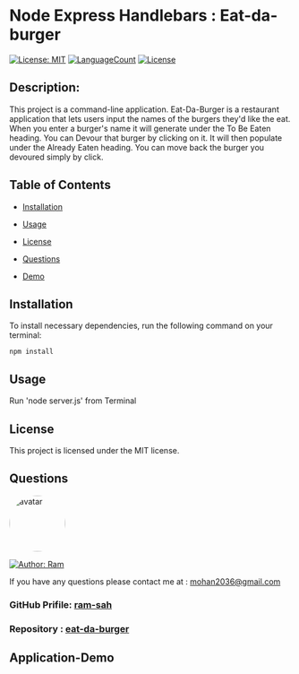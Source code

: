 # Node Express Handlebars : Eat-da-burger

[![License: MIT](https://img.shields.io/badge/License-MIT-green.svg)](https://opensource.org/licenses/MIT)
[![LanguageCount](https://img.shields.io/github/languages/count/ram-sah/eat-da-burger)](https://github.com/ram-sah/eat-da-burger)
[![License](https://img.shields.io/github/repo-size/ram-sah/eat-da-burger?logo=gitHub)](https://github.com/ram-sah/eat-da-burger)

## Description: 

This project is a command-line application. Eat-Da-Burger is a restaurant application that lets users input the names of the burgers they'd like the eat. When you enter a burger's name it will generate under the To Be Eaten heading. You can Devour that burger by clicking on it. It will then populate under the Already Eaten heading. You can move back the burger you devoured simply by click.
         
## Table of Contents
       
* [Installation](#installation)
            
* [Usage](#usage)
            
* [License](#license)
            
* [Questions](#Questions)

* [Demo](#Application-Demo)
         
## Installation
            
To install necessary dependencies, run the following command on your terminal:
            
```
npm install
```
        
## Usage
            
Run 'node server.js' from Terminal

## License 
            
This project is licensed under the MIT license.

## Questions
            
<img src="https://github.com/ram-sah.png" alt="avatar" style="border-radius: 50px" width="100" />

[![Author: Ram](https://img.shields.io/badge/Author-RamSah-red.svg)](https://github.com/ram-sah)  
       
If you have any questions please contact me at : mohan2036@gmail.com
### GitHub Prifile: [ram-sah](https://github.com/ram-sah) 
### Repository : [eat-da-burger](https://github.com/ram-sah/eat-da-burger)


## Application-Demo 
